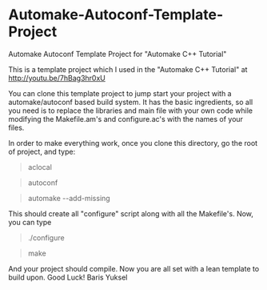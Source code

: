 Automake-Autoconf-Template-Project
==================================

Automake Autoconf Template Project for "Automake C++ Tutorial"

This is a template project which I used in the "Automake C++ Tutorial" at http://youtu.be/7hBag3hr0xU

You can clone this template project to jump start your project with a automake/autoconf based build system.
It has the basic ingredients, so all you need is to replace the libraries and main file with your own code 
while modifying the Makefile.am's and configure.ac's with the names of your files.

In order to make everything work, once you clone this directory, go the root of project, and type:

> aclocal

> autoconf

> automake --add-missing

This should create all "configure" script along with all the Makefile's. Now, you can type
> ./configure

> make

And your project should compile. Now you are all set with a lean template to build upon. 
Good Luck!
Baris Yuksel


